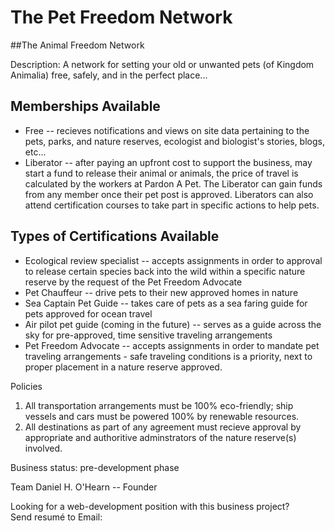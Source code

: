 # The Pet Freedom Network
##The Animal Freedom Network 

Description:
A network for setting your old or unwanted pets (of Kingdom Animalia) free, safely, and in the perfect place...



## Memberships Available
* Free -- recieves notifications and views on site data pertaining to the pets, parks, and nature reserves, ecologist and biologist's stories, blogs, etc...
* Liberator -- after paying an upfront cost to support the business, may start a fund to release their animal or animals, the price of travel is calculated by the workers at Pardon A Pet.  The Liberator can gain funds from any member once their pet post is approved. Liberators can also attend certification courses to take part in specific actions to help pets.  


## Types of Certifications Available
* Ecological review specialist -- accepts assignments in order to approval to release certain species back into the wild 
  within a specific nature reserve by the request of the Pet Freedom Advocate
* Pet Chauffeur -- drive pets to their new approved homes in nature 
* Sea Captain Pet Guide -- takes care of pets as a sea faring guide for pets approved for ocean travel 
* Air pilot pet guide (coming in the future) -- serves as a guide across the sky for pre-approved, time sensitive traveling arrangements
* Pet Freedom Advocate -- accepts assignments in order to mandate pet traveling arrangements - safe traveling conditions is a priority, next to proper placement in   a nature reserve approved.


Policies
1. All transportation arrangements must be 100% eco-friendly; ship vessels and cars must be powered 100% by renewable resources.  
2. All destinations as part of any agreement must recieve approval by appropriate and authoritive adminstrators of the nature reserve(s) involved.


Business status: pre-development phase 


Team 
Daniel H. O'Hearn -- Founder 


Looking for a web-development position with this business project?  
Send resumé to Email: 




